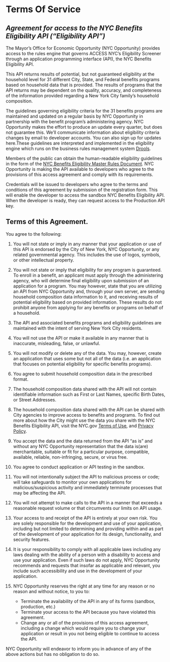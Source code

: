 # Terms Of Service

## *Agreement for access to the NYC Benefits Eligibility API (“Eligibility API”)*

The Mayor’s Office for Economic Opportunity (NYC Opportunity) provides access to the rules engine that governs ACCESS NYC’s Eligibility Screener through an application programming interface (API), the NYC Benefits Eligibility API.

This API returns results of potential, but not guaranteed eligibility at the household level for 31 different City, State, and Federal benefits programs based on household data that is provided. The results of programs that the API returns may be dependent on the quality, accuracy, and completeness of the information provided regarding a New York City family’s household composition. 

The guidelines governing eligibility criteria for the 31 benefits programs are maintained and updated on a regular basis by NYC Opportunity in partnership with the benefit program’s administering agency. NYC Opportunity makes the effort to produce an update every quarter, but does not guarantee this. We’ll communicate information about eligibility criteria changes by email to developer accounts. You can also sign up for updates here.These guidelines are interpreted and implemented in the eligibility engine which runs on the business rules management system [Drools](http://drools.org/). 

Members of the public can obtain the human-readable eligibility guidelines in the form of the [NYC Benefits Eligibility Master Rules Document](). NYC Opportunity is making the API available to developers who agree to the provisions of this access agreement and comply with its requirements.

Credentials will be issued to developers who agree to the terms and conditions of this agreement by submission of the registration form.  This will enable the developer to access the sandbox NYC Benefits Eligibility API. When the developer is ready, they can request access to the Production API key. 

## Terms of this Agreement.

You agree to the following:

1. You will not state or imply in any manner that your application or use of this API is endorsed by the City of New York, NYC Opportunity, or any related governmental agency. This includes the use of logos, symbols, or other intellectual property.

2. You will not state or imply that eligibility for any program is guaranteed. To enroll in a benefit, an applicant must apply through the administering agency, who will determine final eligibility upon submission of an application for a program. You may however, state that you are utilizing an API from NYC Opportunity and, through your own server, are sending household composition data information to it, and receiving results of potential eligibility based on provided information. These results do not prohibit anyone from applying for any benefits or programs on behalf of a household.
3. The API and associated benefits programs and  eligibility guidelines are maintained with the intent of serving New York City residents.
4. You will not use the API or make it available in any manner that is inaccurate, misleading, false, or unlawful.
5. You will not modify or delete any of the data. You may, however, create an application that uses some but not all of the data (i.e. an application that focuses on potential eligibility for specific benefits programs).
6. You agree to submit household composition data in the prescribed format.
7. The household composition data shared with the API will not contain identifiable information such as First or Last Names, specific Birth Dates, or Street Addresses.
8. The household composition data shared with the API can be shared with City agencies to improve access to benefits and programs. To find out more about how the City might use the data you share with the NYC Benefits Eligibility API, visit the NYC.gov [Terms of Use](https://www1.nyc.gov/home/terms-of-use.page), and [Privacy Policy](https://www1.nyc.gov/home/privacy-policy.page).
9. You accept the data and the data returned from the API “as is” and without any NYC Opportunity representation that the data is(are) merchantable, suitable or fit for a particular purpose, compatible, available, reliable, non-infringing, secure, or virus free.
10. You agree to conduct application or API testing in the sandbox.
11. You will not intentionally subject the API to malicious process or code; will take safeguards to monitor your own applications for malicious/suspicious activity and immediately terminate processes that may be affecting the API.
12. You will not attempt to make calls to the API in a manner that exceeds a reasonable request volume or that circumvents our limits on API usage.
13. Your access to and receipt of the API is entirely at your own risk. You are solely responsible for the development and use of your application, including but not limited to determining and providing within and as part of the development of your application for its design, functionality, and security features.
14. It is your responsibility to comply with all applicable laws including any laws dealing with the ability of a person with a disability to access and use your application. Even if such laws do not apply, NYC Opportunity recommends and requests that insofar as applicable and relevant, you include such accessibility and use in the development of your application.
15. NYC Opportunity reserves the right at any time for any reason or no reason and without notice, to you to:
	* Terminate the availability of the API in any of its forms (sandbox, production, etc.)
	* Terminate your access to the API because you have violated this agreement.
	* Change any or all of the provisions of this access agreement, including a change which would require you to change your application or result in you not being eligible to continue to access the API.

NYC Opportunity will endeavor to inform you in advance of any of the above actions but has no obligation to do so.

<br>
<br>
